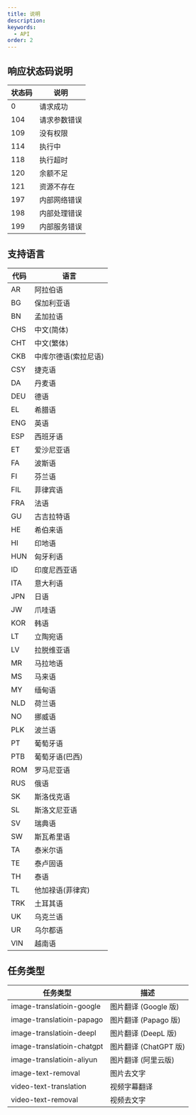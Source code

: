 ```yaml
---
title: 说明
description:
keywords:
  - API
order: 2
---
```


## 响应状态码说明

| 状态码 | 说明 |
| --- | --- |
| 0 | 请求成功 |
| 104 | 请求参数错误 |
| 109 | 没有权限 |
| 114 | 执行中 |
| 118 | 执行超时 |
| 120 | 余额不足 |
| 121 | 资源不存在 |
| 197 | 内部网络错误 |
| 198 | 内部处理错误 |
| 199 | 内部服务错误 |

## 支持语言

| 代码 | 语言 |
| --- | --- |
| AR  | 阿拉伯语 |
| BG  | 保加利亚语 |
| BN  | 孟加拉语 |
| CHS | 中文(简体) |
| CHT | 中文(繁体) |
| CKB | 中库尔德语(索拉尼语) |
| CSY | 捷克语 |
| DA  | 丹麦语 |
| DEU | 德语 |
| EL  | 希腊语 |
| ENG | 英语 |
| ESP | 西班牙语 |
| ET  | 爱沙尼亚语 |
| FA  | 波斯语 |
| FI  | 芬兰语 |
| FIL | 菲律宾语 |
| FRA | 法语 |
| GU  | 古吉拉特语 |
| HE  | 希伯来语 |
| HI  | 印地语 |
| HUN | 匈牙利语 |
| ID  | 印度尼西亚语 |
| ITA | 意大利语 |
| JPN | 日语 |
| JW  | 爪哇语 |
| KOR | 韩语 |
| LT  | 立陶宛语 |
| LV  | 拉脱维亚语 |
| MR  | 马拉地语 |
| MS  | 马来语 |
| MY  | 缅甸语 |
| NLD | 荷兰语 |
| NO  | 挪威语 |
| PLK | 波兰语 |
| PT  | 葡萄牙语 |
| PTB | 葡萄牙语(巴西) |
| ROM | 罗马尼亚语 |
| RUS | 俄语 |
| SK  | 斯洛伐克语 |
| SL  | 斯洛文尼亚语 |
| SV  | 瑞典语 |
| SW  | 斯瓦希里语 |
| TA  | 泰米尔语 |
| TE  | 泰卢固语 |
| TH  | 泰语 |
| TL  | 他加禄语(菲律宾) |
| TRK | 土耳其语 |
| UK  | 乌克兰语 |
| UR  | 乌尔都语 |
| VIN | 越南语 |

## 任务类型

| 任务类型 | 描述 |
| --- | --- |
| image-translatioin-google  | 图片翻译 (Google 版) |
| image-translatioin-papago | 图片翻译 (Papago 版) |
| image-translatioin-deepl | 图片翻译 (DeepL 版) |
| image-translatioin-chatgpt | 图片翻译 (ChatGPT 版) |
| image-translatioin-aliyun | 图片翻译 (阿里云版) |
| image-text-removal | 图片去文字 |
| video-text-translation | 视频字幕翻译 |
| video-text-removal | 视频去文字 |
